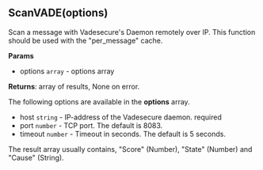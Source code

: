 ## ScanVADE(options)
Scan a message with Vadesecure's Daemon remotely over IP. This function should be used with the "per_message" cache.

**Params**

- options `array` - options array

**Returns**: array of results, None on error.

The following options are available in the **options** array.

- host `string` - IP-address of the Vadesecure daemon. required
- port `number` - TCP port. The default is 8083.
- timeout `number` - Timeout in seconds. The default is 5 seconds.

The result array usually contains, "Score" (Number), "State" (Number) and "Cause" (String).
